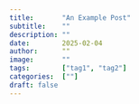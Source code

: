 ```yaml
---
title:       "An Example Post"
subtitle:    ""
description: ""
date:        2025-02-04
author:      ""
image:       ""
tags:        ["tag1", "tag2"]
categories:  [""]
draft: false
---
```

